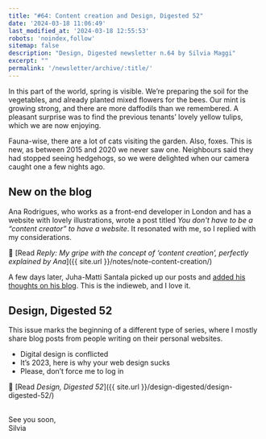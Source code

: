 ```yaml
---
title: "#64: Content creation and Design, Digested 52"
date: '2024-03-18 11:06:49'
last_modified_at: '2024-03-18 12:55:53'
robots: 'noindex,follow'
sitemap: false
description: "Design, Digested newsletter n.64 by Silvia Maggi"
excerpt: ""
permalink: '/newsletter/archive/:title/'
---
```

In this part of the world, spring is visible. We’re preparing the soil for the vegetables, and already planted mixed flowers for the bees. Our mint is growing strong, and there are more daffodils than we remembered. A pleasant surprise was to find the previous tenants’ lovely yellow tulips, which we are now enjoying.

Fauna-wise, there are a lot of cats visiting the garden. Also, foxes. This is new, as between 2015 and 2020 we never saw one. Neighbours said they had stopped seeing hedgehogs, so we were delighted when our camera caught one a few nights ago.

## New on the blog
Ana Rodrigues, who works as a front-end developer in London and has a website with lovely illustrations, wrote a post titled _You don't have to be a “content creator” to have a website_. It resonated with me, so I replied with my considerations. 

🔗 [Read _Reply: My gripe with the concept of ‘content creation’, perfectly explained by Ana_]({{ site.url }}/notes/note-content-creation/)

A few days later, Juha-Matti Santala picked up our posts and [added his thoughts on his blog](https://hamatti.org/posts/on-content-creation-and-personal-web/). This is the indieweb, and I love it. 

## Design, Digested 52
This issue marks the beginning of a different type of series, where I mostly share blog posts from people writing on their personal websites.

- Digital design is conflicted
- It’s 2023, here is why your web design sucks
- Please, don’t force me to log in

🔗 [Read _Design, Digested 52_]({{ site.url }}/design-digested/design-digested-52/)

<br>
See you soon,<br>
Silvia